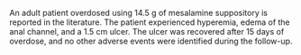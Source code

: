 An adult patient overdosed using 14.5 g of mesalamine suppository is reported in the literature. The patient experienced hyperemia, edema of the anal channel, and a 1.5 cm ulcer. The ulcer was recovered after 15 days of overdose, and no other adverse events were identified during the follow-up.
